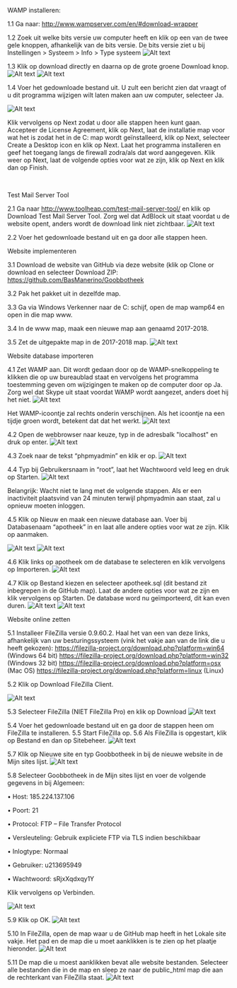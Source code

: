 WAMP installeren:

1.1 Ga naar: http://www.wampserver.com/en/#download-wrapper 
 
1.2 Zoek uit welke bits versie uw computer heeft en klik op een van de twee gele knoppen, afhankelijk van de bits versie. De bits versie ziet u bij Instellingen > Systeem > Info > Type systeem
![Alt text](https://github.com/BasManerino/Goobbotheek/blob/master-1/2.png?raw=true)


1.3 Klik op download directly en daarna op de grote groene Download knop. 
![Alt text](https://github.com/BasManerino/Goobbotheek/blob/master-1/1.png?raw=true)
![Alt text](https://github.com/BasManerino/Goobbotheek/blob/master-1/4.png?raw=true)
 

1.4 Voer het gedownloade bestand uit. U zult een bericht zien dat vraagt of u dit programma wijzigen wilt laten maken aan uw computer, selecteer Ja.

![Alt text](https://github.com/BasManerino/Goobbotheek/blob/master-1/5.png?raw=true)

 
Klik vervolgens op Next zodat u door alle stappen heen kunt gaan. Accepteer de License Agreement, klik op Next, laat de installatie map voor wat het is zodat het in de C: map wordt geïnstalleerd, klik op Next, selecteer Create a Desktop icon en klik op Next. Laat het programma installeren en geef het toegang langs de firewall zodra/als dat word aangegeven. Klik weer op Next, laat de volgende opties voor wat ze zijn, klik op Next en klik dan op Finish.



 
	

Test Mail Server Tool

2.1 Ga naar http://www.toolheap.com/test-mail-server-tool/ en klik op Download Test Mail Server Tool. Zorg wel dat AdBlock uit staat voordat u de website opent, anders wordt de download link niet zichtbaar. 
![Alt text](https://github.com/BasManerino/Goobbotheek/blob/master-1/6.png?raw=true)
 
2.2 Voer het gedownloade bestand uit en ga door alle stappen heen. 





Website implementeren

3.1 Download de website van GitHub via deze website (klik op Clone or download en selecteer Download ZIP: https://github.com/BasManerino/Goobbotheek


3.2 Pak het pakket uit in dezelfde map. 

3.3 Ga via Windows Verkenner naar de C: schijf, open de map wamp64 en open in die map www. 

3.4 In de www map, maak een nieuwe map aan genaamd 2017-2018. 

3.5 Zet de uitgepakte map in de 2017-2018 map. 
![Alt text](https://github.com/BasManerino/Goobbotheek/blob/master-1/7.png?raw=true)



Website database importeren

4.1 Zet WAMP aan. Dit wordt gedaan door op de WAMP-snelkoppeling te klikken die op uw bureaublad staat en vervolgens het programma toestemming geven om wijzigingen te maken op de computer door op Ja. Zorg wel dat Skype uit staat voordat WAMP wordt aangezet, anders doet hij het niet. 
![Alt text](https://github.com/BasManerino/Goobbotheek/blob/master-1/8.png?raw=true)
 
Het WAMP-icoontje zal rechts onderin verschijnen. Als het icoontje na een tijdje groen wordt, betekent dat dat het werkt.
![Alt text](https://github.com/BasManerino/Goobbotheek/blob/master-1/9.png?raw=true)
 
4.2 Open de webbrowser naar keuze, typ in de adresbalk "localhost" en druk op enter.
![Alt text](https://github.com/BasManerino/Goobbotheek/blob/master-1/10.png?raw=true)
 
4.3 Zoek naar de tekst “phpmyadmin” en klik er op.
![Alt text](https://github.com/BasManerino/Goobbotheek/blob/master-1/11.png?raw=true)
 
4.4 Typ bij Gebruikersnaam in “root”, laat het Wachtwoord veld leeg en druk op Starten. 
![Alt text](https://github.com/BasManerino/Goobbotheek/blob/master-1/12.png?raw=true)
 
Belangrijk: Wacht niet te lang met de volgende stappen. Als er een inactiviteit plaatsvind van 24 minuten terwijl phpmyadmin aan staat, zal u opnieuw moeten inloggen. 


4.5 Klik op Nieuw en maak een nieuwe database aan. Voer bij Databasenaam “apotheek” in en laat alle andere opties voor wat ze zijn. Klik op aanmaken. 

![Alt text](https://github.com/BasManerino/Goobbotheek/blob/master-1/13.png?raw=true)
![Alt text](https://github.com/BasManerino/Goobbotheek/blob/master-1/14.png?raw=true)
 
 






4.6 Klik links op apotheek om de database te selecteren en klik vervolgens op Importeren. 
![Alt text](https://github.com/BasManerino/Goobbotheek/blob/master-1/15.png?raw=true)














4.7 Klik op Bestand kiezen en selecteer apotheek.sql (dit bestand zit inbegrepen in de GitHub map). Laat de andere opties voor wat ze zijn en klik vervolgens op Starten. 
De database word nu geïmporteerd, dit kan even duren.
![Alt text](https://github.com/BasManerino/Goobbotheek/blob/master-1/16.png?raw=true)
![Alt text](https://github.com/BasManerino/Goobbotheek/blob/master-1/24.png?raw=true)
 
 




Website online zetten

5.1 Installeer FileZilla versie 0.9.60.2. Haal het van een van deze links, afhankelijk van uw besturingssysteem (vink het vakje aan van de link die u heeft gekozen): 
https://filezilla-project.org/download.php?platform=win64 (Windows 64 bit) 
https://filezilla-project.org/download.php?platform=win32 (Windows 32 bit) 
https://filezilla-project.org/download.php?platform=osx (Mac OS)
https://filezilla-project.org/download.php?platform=linux (Linux)

5.2 Klik op Download FileZilla Client. 

![Alt text](https://github.com/BasManerino/Goobbotheek/blob/master-1/17.png?raw=true)
 
5.3 Selecteer FileZilla (NIET FileZilla Pro) en klik op Download 
![Alt text](https://github.com/BasManerino/Goobbotheek/blob/master-1/18.png?raw=true)
 
5.4 Voer het gedownloade bestand uit en ga door de stappen heen om FileZilla te installeren. 
5.5 Start FileZilla op.
5.6 Als FileZilla is opgestart, klik op Bestand en dan op Sitebeheer. 
![Alt text](https://github.com/BasManerino/Goobbotheek/blob/master-1/19.png?raw=true)
 
5.7 Klik op Nieuwe site en typ Goobbotheek in bij de nieuwe website in de Mijn sites lijst. 
![Alt text](https://github.com/BasManerino/Goobbotheek/blob/master-1/25.png?raw=true)


5.8 Selecteer Goobbotheek in de Mijn sites lijst en voer de volgende gegevens in bij Algemeen: 

•	Host: 185.224.137.106

•	Poort: 21

•	Protocol: FTP – File Transfer Protocol

•	Versleuteling: Gebruik expliciete FTP via TLS indien beschikbaar

•	Inlogtype: Normaal

•	Gebruiker: u213695949

•	Wachtwoord: sRjxXqdxqy1Y


Klik vervolgens op Verbinden.

![Alt text](https://github.com/BasManerino/Goobbotheek/blob/master-1/20.png?raw=true)
 




5.9 Klik op OK. 
![Alt text](https://github.com/BasManerino/Goobbotheek/blob/master-1/21.png?raw=true)
 
5.10 In FileZilla, open de map waar u de GitHub map heeft in het Lokale site vakje. Het pad en de map die u moet aanklikken is te zien op het plaatje hieronder. 
![Alt text](https://github.com/BasManerino/Goobbotheek/blob/master-1/22.png?raw=true)
 




5.11 De map die u moest aanklikken bevat alle website bestanden. Selecteer alle bestanden die in de map en sleep ze naar de public_html map die aan de rechterkant van FileZilla staat.
![Alt text](https://github.com/BasManerino/Goobbotheek/blob/master-1/23.png?raw=true)
 















